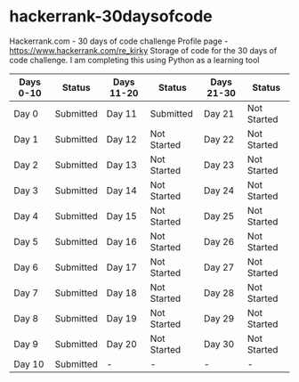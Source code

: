 # hackerrank-30daysofcode
 Hackerrank.com - 30 days of code challenge
Profile page - https://www.hackerrank.com/re_kirky
Storage of code for the 30 days of code challenge. 
I am completing this using Python as a learning tool

Days 0-10|Status|Days 11-20|Status|Days 21-30|Status
-|-|-|-|-|-
Day 0|Submitted|Day 11|Submitted|Day 21|Not Started
Day 1|Submitted|Day 12|Not Started|Day 22|Not Started
Day 2|Submitted|Day 13|Not Started|Day 23|Not Started
Day 3|Submitted|Day 14|Not Started|Day 24|Not Started
Day 4|Submitted|Day 15|Not Started|Day 25|Not Started
Day 5|Submitted|Day 16|Not Started|Day 26|Not Started
Day 6|Submitted|Day 17|Not Started|Day 27|Not Started
Day 7|Submitted|Day 18|Not Started|Day 28|Not Started
Day 8|Submitted|Day 19|Not Started|Day 29|Not Started
Day 9|Submitted|Day 20|Not Started|Day 30|Not Started
Day 10|Submitted|-|-|-|-


